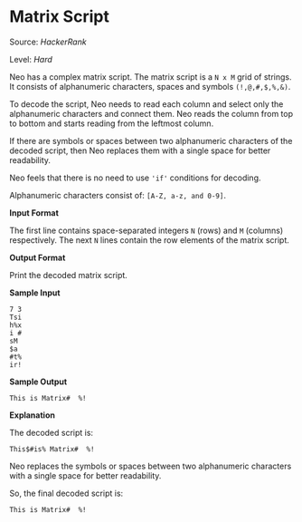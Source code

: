 # Matrix Script

Source: *HackerRank*

Level: *Hard*

Neo has a complex matrix script. The matrix script is a `N x M`  grid of strings. It consists of alphanumeric characters, spaces and symbols `(!,@,#,$,%,&)`.

To decode the script, Neo needs to read each column and select only the alphanumeric characters and connect them. Neo reads the column from top to bottom and starts reading from the leftmost column.

If there are symbols or spaces between two alphanumeric characters of the decoded script, then Neo replaces them with a single space for better readability.

Neo feels that there is no need to use `'if'` conditions for decoding.

Alphanumeric characters consist of: `[A-Z, a-z, and 0-9]`.

**Input Format**

The first line contains space-separated integers `N` (rows) and `M` (columns) respectively.
The next `N` lines contain the row elements of the matrix script.

**Output Format**

Print the decoded matrix script.

**Sample Input**
```
7 3
Tsi
h%x
i #
sM 
$a 
#t%
ir!
```

**Sample Output**
```
This is Matrix#  %!
```

**Explanation**

The decoded script is:
```
This$#is% Matrix#  %!
```
Neo replaces the symbols or spaces between two alphanumeric characters with a single space for better readability.

So, the final decoded script is:
```
This is Matrix#  %!
```